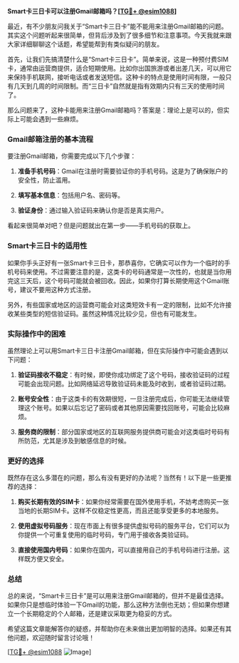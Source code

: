 **Smart卡三日卡可以注册Gmail邮箱吗？[[TG💪+ @esim1088](https://t.me/s/esim1088)]**

最近，有不少朋友问我关于“Smart卡三日卡”能不能用来注册Gmail邮箱的问题。其实这个问题听起来很简单，但背后涉及到了很多细节和注意事项。今天我就来跟大家详细聊聊这个话题，希望能帮到有类似疑问的朋友。

首先，让我们先搞清楚什么是“Smart卡三日卡”。简单来说，这是一种预付费SIM卡，通常由运营商提供，适合短期使用。比如你出国旅游或者出差几天，可以用它来保持手机联网，接听电话或者发送短信。这种卡的特点是使用时间有限，一般只有几天到几周的时间限制。而“三日卡”自然就是指有效期内只有三天的使用时间了。

那么问题来了，这种卡能用来注册Gmail邮箱吗？答案是：理论上是可以的，但实际上可能会遇到一些麻烦。

### Gmail邮箱注册的基本流程

要注册Gmail邮箱，你需要完成以下几个步骤：

1. **准备手机号码**：Gmail在注册时需要验证你的手机号码。这是为了确保账户的安全性，防止滥用。
   
2. **填写基本信息**：包括用户名、密码等。

3. **验证身份**：通过输入验证码来确认你是否是真实用户。

看起来很简单对吧？但是问题就出在第一步——手机号码的获取上。

### Smart卡三日卡的适用性

如果你手头正好有一张Smart卡三日卡，那恭喜你，它确实可以作为一个临时的手机号码来使用。不过需要注意的是，这类卡的号码通常是一次性的，也就是当你用完这三天后，这个号码可能就会被回收。因此，如果你打算长期使用这个Gmail账号，建议不要用这种方式注册。

另外，有些国家或地区的运营商可能会对这类短效卡有一定的限制，比如不允许接收某些类型的短信验证码。虽然这种情况比较少见，但也有可能发生。

### 实际操作中的困难

虽然理论上可以用Smart卡三日卡注册Gmail邮箱，但在实际操作中可能会遇到以下问题：

1. **验证码接收不稳定**：有时候，即使你成功绑定了这个号码，接收验证码的过程可能会出现问题。比如网络延迟导致验证码未能及时收到，或者验证码过期。

2. **账号安全性**：由于这类卡的有效期很短，一旦注册完成后，你可能无法继续管理这个账号。如果以后忘记了密码或者其他原因需要找回账号，可能会比较麻烦。

3. **服务商的限制**：部分国家或地区的互联网服务提供商可能会对这类临时号码有所防范，尤其是涉及到敏感信息的时候。

### 更好的选择

既然存在这么多潜在的问题，那么有没有更好的办法呢？当然有！以下是一些更推荐的选择：

1. **购买长期有效的SIM卡**：如果你经常需要在国外使用手机，不妨考虑购买一张当地的长期SIM卡。这样不仅稳定性更高，而且还能享受更多的本地服务。

2. **使用虚拟号码服务**：现在市面上有很多提供虚拟号码的服务平台，它们可以为你提供一个可重复使用的临时号码，专门用于接收各类验证码。

3. **直接使用国内号码**：如果你在国内，可以直接用自己的手机号码进行注册。这样既方便又安全。

### 总结

总的来说，“Smart卡三日卡”是可以用来注册Gmail邮箱的，但并不是最佳选择。如果你只是想临时体验一下Gmail的功能，那么这种方法倒也无妨；但如果你想建立一个长期稳定的个人邮箱，还是建议采取更为稳妥的方式。

希望这篇文章能解答你的疑惑，并帮助你在未来做出更加明智的选择。如果还有其他问题，欢迎随时留言讨论哦！

[[TG💪+ @esim1088](https://t.me/s/esim1088) ![Image](https://i.postimg.cc/4NQfJmqS/Snipaste-2025-05-13-00-14-12.png)]
